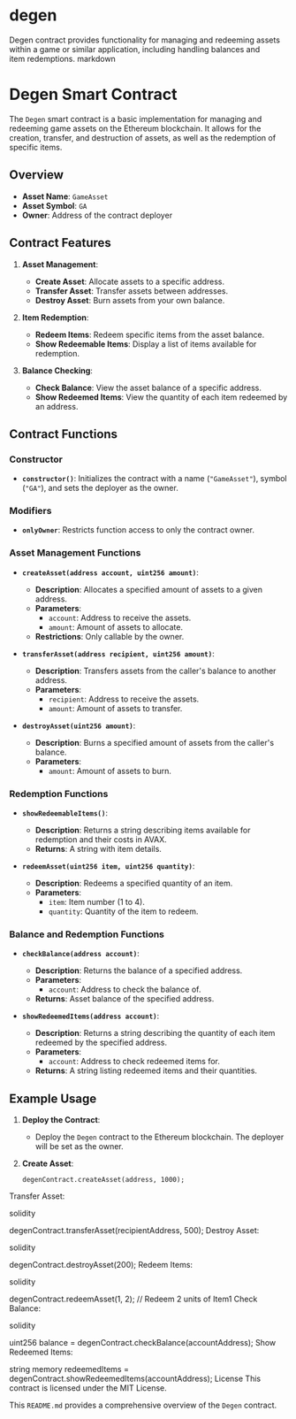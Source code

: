 # degen
Degen contract provides functionality for managing and redeeming assets within a game or similar application, including handling balances and item redemptions.
markdown

# Degen Smart Contract
The `Degen` smart contract is a basic implementation for managing and redeeming game assets on the Ethereum blockchain. It allows for the creation, transfer, and destruction of assets, as well as the redemption of specific items.

## Overview

- **Asset Name**: `GameAsset`
- **Asset Symbol**: `GA`
- **Owner**: Address of the contract deployer

## Contract Features

1. **Asset Management**:
   - **Create Asset**: Allocate assets to a specific address.
   - **Transfer Asset**: Transfer assets between addresses.
   - **Destroy Asset**: Burn assets from your own balance.

2. **Item Redemption**:
   - **Redeem Items**: Redeem specific items from the asset balance.
   - **Show Redeemable Items**: Display a list of items available for redemption.

3. **Balance Checking**:
   - **Check Balance**: View the asset balance of a specific address.
   - **Show Redeemed Items**: View the quantity of each item redeemed by an address.

## Contract Functions

### Constructor
- **`constructor()`**: Initializes the contract with a name (`"GameAsset"`), symbol (`"GA"`), and sets the deployer as the owner.

### Modifiers
- **`onlyOwner`**: Restricts function access to only the contract owner.

### Asset Management Functions
- **`createAsset(address account, uint256 amount)`**:
  - **Description**: Allocates a specified amount of assets to a given address.
  - **Parameters**:
    - `account`: Address to receive the assets.
    - `amount`: Amount of assets to allocate.
  - **Restrictions**: Only callable by the owner.

- **`transferAsset(address recipient, uint256 amount)`**:
  - **Description**: Transfers assets from the caller's balance to another address.
  - **Parameters**:
    - `recipient`: Address to receive the assets.
    - `amount`: Amount of assets to transfer.

- **`destroyAsset(uint256 amount)`**:
  - **Description**: Burns a specified amount of assets from the caller's balance.
  - **Parameters**:
    - `amount`: Amount of assets to burn.

### Redemption Functions
- **`showRedeemableItems()`**:
  - **Description**: Returns a string describing items available for redemption and their costs in AVAX.
  - **Returns**: A string with item details.

- **`redeemAsset(uint256 item, uint256 quantity)`**:
  - **Description**: Redeems a specified quantity of an item.
  - **Parameters**:
    - `item`: Item number (1 to 4).
    - `quantity`: Quantity of the item to redeem.

### Balance and Redemption Functions
- **`checkBalance(address account)`**:
  - **Description**: Returns the balance of a specified address.
  - **Parameters**:
    - `account`: Address to check the balance of.
  - **Returns**: Asset balance of the specified address.

- **`showRedeemedItems(address account)`**:
  - **Description**: Returns a string describing the quantity of each item redeemed by the specified address.
  - **Parameters**:
    - `account`: Address to check redeemed items for.
  - **Returns**: A string listing redeemed items and their quantities.

## Example Usage

1. **Deploy the Contract**:
   - Deploy the `Degen` contract to the Ethereum blockchain. The deployer will be set as the owner.

2. **Create Asset**:
   ```solidity
   degenContract.createAsset(address, 1000);
Transfer Asset:

solidity

degenContract.transferAsset(recipientAddress, 500);
Destroy Asset:

solidity

degenContract.destroyAsset(200);
Redeem Items:

solidity

degenContract.redeemAsset(1, 2); // Redeem 2 units of Item1
Check Balance:

solidity

uint256 balance = degenContract.checkBalance(accountAddress);
Show Redeemed Items:


string memory redeemedItems = degenContract.showRedeemedItems(accountAddress);
License
This contract is licensed under the MIT License.


This `README.md` provides a comprehensive overview of the `Degen` contract.
